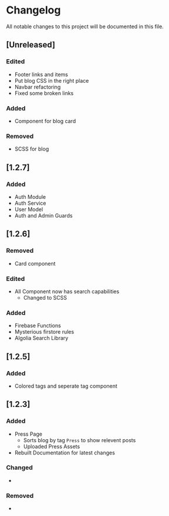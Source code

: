 # Changelog
All notable changes to this project will be documented in this file.

## [Unreleased]

### Edited
- Footer links and items
- Put blog CSS in the right place
- Navbar refactoring
- Fixed some broken links

### Added
- Component for blog card

### Removed
- SCSS for blog


## [1.2.7]

### Added
- Auth Module
- Auth Service
- User Model
- Auth and Admin Guards


## [1.2.6]

### Removed
- Card component

### Edited
- All Component now has search capabilities
  - Changed to SCSS

### Added
- Firebase Functions
- Mysterious firstore rules
- Algolia Search Library

## [1.2.5]

### Added
- Colored tags and seperate tag component

## [1.2.3] 
### Added
- Press Page
  - Sorts blog by tag `Press` to show relevent posts
  - Uploaded Press Assets
- Rebuilt Documentation for latest changes

### Changed
- 

### Removed
- 
